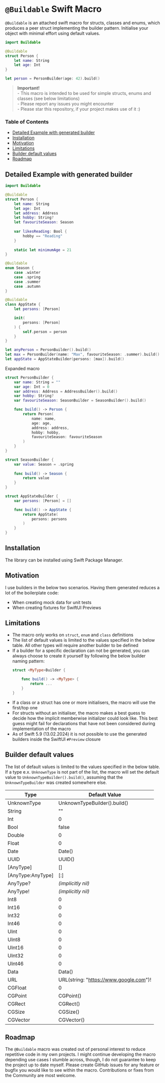 # `@Buildable` Swift Macro
`@Buildable` is an attached swift macro for structs, classes and enums, which produces a peer struct implementing the builder pattern. Initialise your object with minimal effort using default values.
```swift
import Buildable

@Buildable
struct Person {
    let name: String
    let age: Int
}

let person = PersonBuilder(age: 42).build()
```

> **Important!**
    <br>- This macro is intended to be used for simple structs, enums and classes (see below limitations)
    <br>- Please report any issues you might encounter
    <br>- Please star this repository, if your project makes use of it :) 

### Table of Contents
- [Detailed Example with generated builder](#Detailed-Example-with-generated-builder)
- [Installation](#Installation)
- [Motivation](#Motivation)
- [Limitations](#Limitations)
- [Builder default values](#Builder-default-values)
- [Roadmap](#Roadmap)

## Detailed Example with generated builder
```swift
import Buildable

@Buildable
struct Person {
    let name: String
    let age: Int
    let address: Address
    let hobby: String?
    let favouriteSeason: Season
    
    var likesReading: Bool {
        hobby == "Reading" 
    }
    
    static let minimumAge = 21
}

@Buildable
enum Season {
    case .winter
    case .spring
    case .summer
    case .autumn
}

@Buildable
class AppState {
    let persons: [Person]

    init(
        persons: [Person]
    ) {
        self.person = person
    }
}

let anyPerson = PersonBuilder().build()
let max = PersonBuilder(name: "Max", favouriteSeason: .summer).build()
let appState = AppStateBuilder(persons: [max]).build()
```
Expanded macro
```swift
struct PersonBuilder {
    var name: String = ""
    var age: Int = 0
    var address: Address = AddressBuilder().build()
    var hobby: String?
    var favouriteSeason: SeasonBuilder = SeasonBuilder().build()

    func build() -> Person {
        return Person(
            name: name,
            age: age,
            address: address,
            hobby: hobby,
            favouriteSeason: favouriteSeason
        )
    }
}

struct SeasonBuilder {
    var value: Season = .spring
    
    func build() -> Season {
        return value
    }
}

struct AppStateBuilder {
    var persons: [Person] = []

    func build() -> AppState {
        return AppState(
            persons: persons
        )
    }
}
```

## Installation
The library can be installed using Swift Package Manager.

## Motivation
I use builders in the below two scenarios. Having them generated reduces a lot of the boilerplate code:  
- When creating mock data for unit tests
- When creating fixtures for SwiftUI Previews

## Limitations
- The macro only works on `struct`, `enum` and `class` definitions
- The list of default values is limited to the values specified in the below table. All other types will require another builder to be defined
- If a builder for a specific declaration can not be generated, you can always choose to create it yourself by following the below builder naming pattern:
    ```swift
    struct <MyType>Builder {

        func build() -> <MyType> {
            return ...
        }
    }
    ```
- If a class or a struct has one or more initialisers, the macro will use the first/top one
- For structs without an initialiser, the macro makes a best guess to decide how the implicit memberwise initializer could look like. This best guess might fail for declarations that have not been considered during implementation of the macro
- As of Swift 5.9 (13.02.2024) it is not possible to use the generated builders inside the SwiftUI `#Preview` closure

## Builder default values
The list of default values is limited to the values specified in the below table. 
If a type e.x. `UnknownType` is not part of the list, the macro will set the default value to `UnknownTypeBuilder().build()`, 
assuming that the `UnknownTypeBuilder` was created somewhere else.

| Type | Default Value |
| - | - |
| UnknownType | UnknownTypeBuilder().build() |
| String | "" |
| Int | 0 |
| Bool | false |
| Double | 0 |
| Float | 0 |
| Date | Date() |
| UUID | UUID() |
| [AnyType] | [] |
| [AnyType:AnyType] | [:] |
| AnyType? | *(implicitly nil)* |
| AnyType! | *(implicitly nil)* |
| Int8 | 0 |
| Int16 | 0 |
| Int32 | 0 |
| Int46 | 0 |
| UInt | 0 |
| UInt8 | 0 |
| UInt16 | 0 |
| UInt32 | 0 |
| UInt46 | 0 |
| Data | Data() |
| URL | URL(string: "https://www.google.com")! |
| CGFloat | 0 |
| CGPoint | CGPoint() |
| CGRect | CGRect() |
| CGSize | CGSize() |
| CGVector | CGVector() |


## Roadmap

The `@Buildable` macro was created out of personal interest to reduce repetitive code in my own projects. I might continue developing the macro depending use cases I stumble across, though, I do not guarantee to keep the project up to date myself. Please create GitHub issues for any feature or bugfix you would like to see within the macro. Contributions or fixes from the Community are most welcome.
